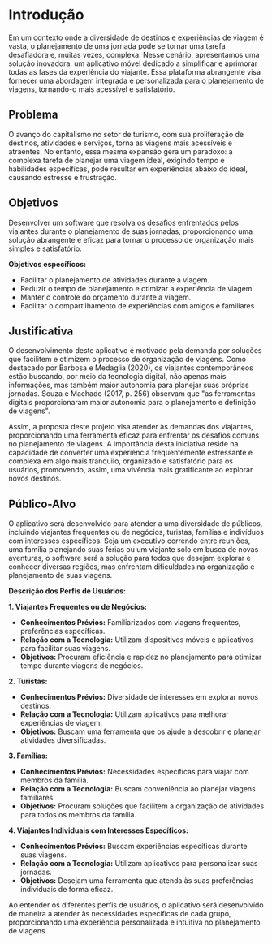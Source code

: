 # Introdução

Em um contexto onde a diversidade de destinos e experiências de viagem é vasta, o planejamento de uma jornada pode se tornar uma tarefa desafiadora e, muitas vezes, complexa. Nesse cenário, apresentamos uma solução inovadora: um aplicativo móvel dedicado a simplificar e aprimorar todas as fases da experiência do viajante. Essa plataforma abrangente visa fornecer uma abordagem integrada e personalizada para o planejamento de viagens, tornando-o mais acessível e satisfatório.

## Problema

O avanço do capitalismo no setor de turismo, com sua proliferação de destinos, atividades e serviços, torna as viagens mais acessíveis e atraentes. No entanto, essa mesma expansão gera um paradoxo: a complexa tarefa de planejar uma viagem ideal, exigindo tempo e habilidades específicas, pode resultar em experiências abaixo do ideal, causando estresse e frustração.

## Objetivos

Desenvolver um software que resolva os desafios enfrentados pelos viajantes durante o planejamento de suas jornadas, proporcionando uma solução abrangente e eficaz para tornar o processo de organização mais simples e satisfatório.

**Objetivos específicos:**
- Facilitar o planejamento de atividades durante a viagem.
- Reduzir o tempo de planejamento e otimizar a experiência de viagem
- Manter o controle do orçamento durante a viagem.
- Facilitar o compartilhamento de experiências com amigos e familiares

## Justificativa

O desenvolvimento deste aplicativo é motivado pela demanda por soluções que facilitem e otimizem o processo de organização de viagens. Como destacado por Barbosa e Medaglia (2020), os viajantes contemporâneos estão buscando, por meio da tecnologia digital, não apenas mais informações, mas também maior autonomia para planejar suas próprias jornadas. Souza e Machado (2017, p. 256) observam que "as ferramentas digitais proporcionaram maior autonomia para o planejamento e definição de viagens".

Assim, a proposta deste projeto visa atender às demandas dos viajantes, proporcionando uma ferramenta eficaz para enfrentar os desafios comuns no planejamento de viagens. A importância desta iniciativa reside na capacidade de converter uma experiência frequentemente estressante e complexa em algo mais tranquilo, organizado e satisfatório para os usuários, promovendo, assim, uma vivência mais gratificante ao explorar novos destinos.

## Público-Alvo
O aplicativo será desenvolvido para atender a uma diversidade de públicos, incluindo viajantes frequentes ou de negócios, turistas, famílias e indivíduos com interesses específicos. Seja um executivo correndo entre reuniões, uma família planejando suas férias ou um viajante solo em busca de novas aventuras, o software será a solução para todos que desejam explorar e conhecer diversas regiões, mas enfrentam dificuldades na organização e planejamento de suas viagens.

**Descrição dos Perfis de Usuários:**

**1. Viajantes Frequentes ou de Negócios:**
 - **Conhecimentos Prévios:** Familiarizados com viagens frequentes, preferências específicas.
 - **Relação com a Tecnologia:** Utilizam dispositivos móveis e aplicativos para facilitar suas viagens.
 - **Objetivos:** Procuram eficiência e rapidez no planejamento para otimizar tempo durante viagens de negócios.

**2. Turistas:**
 - **Conhecimentos Prévios:** Diversidade de interesses em explorar novos destinos.
 - **Relação com a Tecnologia:** Utilizam aplicativos para melhorar experiências de viagem.
 - **Objetivos:** Buscam uma ferramenta que os ajude a descobrir e planejar atividades diversificadas.

**3. Famílias:**
 - **Conhecimentos Prévios:** Necessidades específicas para viajar com membros da família.
 - **Relação com a Tecnologia:** Buscam conveniência ao planejar viagens familiares.
 - **Objetivos:** Procuram soluções que facilitem a organização de atividades para todos os membros da família.

**4. Viajantes Individuais com Interesses Específicos:**
 - **Conhecimentos Prévios:** Buscam experiências específicas durante suas viagens.
 - **Relação com a Tecnologia:** Utilizam aplicativos para personalizar suas jornadas.
 - **Objetivos:** Desejam uma ferramenta que atenda às suas preferências individuais de forma eficaz.

Ao entender os diferentes perfis de usuários, o aplicativo será desenvolvido de maneira a atender às necessidades específicas de cada grupo, proporcionando uma experiência personalizada e intuitiva no planejamento de viagens.
